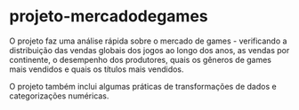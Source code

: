 # projeto-mercadodegames

O projeto faz uma análise rápida sobre o mercado de games - verificando a distribuição das vendas globais dos jogos ao longo dos anos, as vendas por continente, o desempenho dos produtores, quais os gêneros de games mais vendidos e quais os títulos mais vendidos.

O projeto também inclui algumas práticas de transformações de dados e categorizações numéricas.

